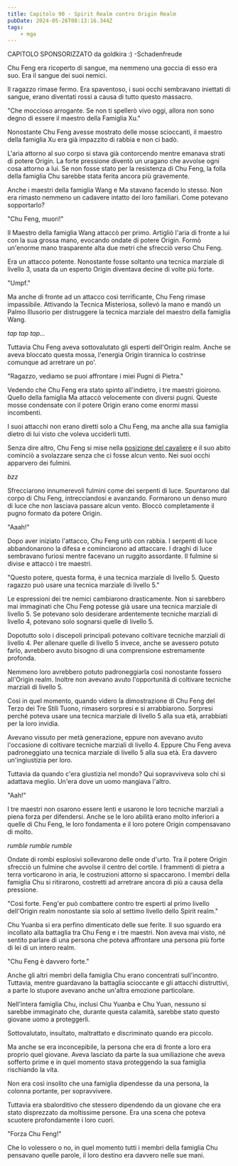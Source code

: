 ```yaml
---
title: Capitolo 90 - Spirit Realm contro Origin Realm
pubDate: 2024-05-26T08:13:16.344Z
tags:
    - mga
---
```



CAPITOLO SPONSORIZZATO da goldkira :)
-Schadenfreude


Chu Feng era ricoperto di sangue, ma nemmeno una goccia di esso era suo. Era il sangue dei suoi nemici.


Il ragazzo rimase fermo. Era spaventoso, i suoi occhi sembravano iniettati di sangue, erano diventati rossi a causa di tutto questo massacro.


"Che moccioso arrogante. Se non ti spellerò vivo oggi, allora non sono degno di essere il maestro della Famiglia Xu."


Nonostante Chu Feng avesse mostrato delle mosse scioccanti, il maestro della famiglia Xu era già impazzito di rabbia e non ci badò.


L'aria attorno al suo corpo si stava già contorcendo mentre emanava strati di potere Origin. La forte pressione diventò un uragano che avvolse ogni cosa attorno a lui. Se non fosse stato per la resistenza di Chu Feng, la folla della famiglia Chu sarebbe stata ferita ancora più gravemente.


Anche i maestri della famiglia Wang e Ma stavano facendo lo stesso. Non era rimasto nemmeno un cadavere intatto dei loro familiari. Come potevano sopportarlo?


"Chu Feng, muori!"


Il Maestro della famiglia Wang attaccò per primo. Artigliò l'aria di fronte a lui con la sua grossa mano, evocando ondate di potere Origin. Formò un'enorme mano trasparente alta due metri che sfrecciò verso Chu Feng.


Era un attacco potente. Nonostante fosse soltanto una tecnica marziale di livello 3, usata da un esperto Origin diventava decine di volte più forte.


"Umpf."


Ma anche di fronte ad un attacco così terrificante, Chu Feng rimase impassibile. Attivando la Tecnica Misteriosa, sollevò la mano e mandò un Palmo Illusorio per distruggere la tecnica marziale del maestro della famiglia Wang.


*tap tap tap...*


Tuttavia Chu Feng aveva sottovalutato gli esperti dell'Origin realm. Anche se aveva bloccato questa mossa, l'energia Origin tirannica lo costrinse comunque ad arretrare un po'.


"Ragazzo, vediamo se puoi affrontare i miei Pugni di Pietra."


Vedendo che Chu Feng era stato spinto all'indietro, i tre maestri gioirono. Quello della famiglia Ma attaccò velocemente con diversi pugni. Queste mosse condensate con il potere Origin erano come enormi massi incombenti.


I suoi attacchi non erano diretti solo a Chu Feng, ma anche alla sua famiglia dietro di lui visto che voleva ucciderli tutti.


Senza dire altro, Chu Feng si mise nella <a href="https://qph.ec.quoracdn.net/main-qimg-dddf94c2d27349f3e6f13dfe17ecc3a6-c" target="_blank">posizione del cavaliere</a> e il suo abito cominciò a svolazzare senza che ci fosse alcun vento. Nei suoi occhi apparvero dei fulmini.


*bzz*


Sfrecciarono innumerevoli fulmini come dei serpenti di luce. Spuntarono dal corpo di Chu Feng, intrecciandosi e avanzando. Formarono un denso muro di luce che non lasciava passare alcun vento. Bloccò completamente il pugno formato da potere Origin.


"Aaah!"


Dopo aver iniziato l'attacco, Chu Feng urlò con rabbia. I serpenti di luce abbandonarono la difesa e cominciarono ad attaccare. I draghi di luce sembravano furiosi mentre facevano un ruggito assordante. Il fulmine si divise e attaccò i tre maestri.


"Questo potere, questa forma, è una tecnica marziale di livello 5. Questo ragazzo può usare una tecnica marziale di livello 5."


Le espressioni dei tre nemici cambiarono drasticamente. Non si sarebbero mai immaginati che Chu Feng potesse già usare una tecnica marziale di livello 5. Se potevano solo desiderare ardentemente tecniche marziali di livello 4, potevano solo sognarsi quelle di livello 5.


Dopotutto solo i discepoli principali potevano coltivare tecniche marziali di livello 4. Per allenare quelle di livello 5 invece, anche se avessero potuto farlo, avrebbero avuto bisogno di una comprensione estremamente profonda.


Nemmeno loro avrebbero potuto padroneggiarla così nonostante fossero all'Origin realm. Inoltre non avevano avuto l'opportunità di coltivare tecniche marziali di livello 5.


Così in quel momento, quando videro la dimostrazione di Chu Feng del Terzo dei Tre Stili Tuono, rimasero sorpresi e si arrabbiarono. Sorpresi perché poteva usare una tecnica marziale di livello 5 alla sua età, arrabbiati per la loro invidia.


Avevano vissuto per metà generazione, eppure non avevano avuto l'occasione di coltivare tecniche marziali di livello 4. Eppure Chu Feng aveva padroneggiato una tecnica marziale di livello 5 alla sua età. Era davvero un'ingiustizia per loro.


Tuttavia da quando c'era giustizia nel mondo? Qui sopravviveva solo chi si adattava meglio. Un'era dove un uomo mangiava l'altro.


"Aah!"


I tre maestri non osarono essere lenti e usarono le loro tecniche marziali a piena forza per difendersi. Anche se le loro abilità erano molto inferiori a quelle di Chu Feng, le loro fondamenta e il loro potere Origin compensavano di molto.


*rumble rumble rumble*


Ondate di rombi esplosivi sollevarono delle onde d'urto. Tra il potere Origin sfrecciò un fulmine che avvolse il centro del cortile. I frammenti di pietra a terra vorticarono in aria, le costruzioni attorno si spaccarono. I membri della famiglia Chu si ritirarono, costretti ad arretrare ancora di più a causa della pressione.


"Così forte. Feng'er può combattere contro tre esperti al primo livello dell'Origin realm nonostante sia solo al settimo livello dello Spirit realm."


Chu Yuanba si era perfino dimenticato delle sue ferite. Il suo sguardo era incollato alla battaglia tra Chu Feng e i tre maestri. Non aveva mai visto, né sentito parlare di una persona che poteva affrontare una persona più forte di lei di un intero realm.


"Chu Feng è davvero forte."


Anche gli altri membri della famiglia Chu erano concentrati sull'incontro. Tuttavia, mentre guardavano la battaglia scioccante e gli attacchi distruttivi, a parte lo stupore avevano anche un'altra emozione particolare.


Nell'intera famiglia Chu, inclusi Chu Yuanba e Chu Yuan, nessuno si sarebbe immaginato che, durante questa calamità, sarebbe stato questo giovane uomo a proteggerli.


Sottovalutato, insultato, maltrattato e discriminato quando era piccolo.


Ma anche se era inconcepibile, la persona che era di fronte a loro era proprio quel giovane. Aveva lasciato da parte la sua umiliazione che aveva sofferto prime e in quel momento stava proteggendo la sua famiglia rischiando la vita.


Non era così insolito che una famiglia dipendesse da una persona, la colonna portante, per sopravvivere.


Tuttavia era sbalorditivo che stessero dipendendo da un giovane che era stato disprezzato da moltissime persone. Era una scena che poteva scuotere profondamente i loro cuori.


"Forza Chu Feng!"


Che lo volessero o no, in quel momento tutti i membri della famiglia Chu pensavano quelle parole, il loro destino era davvero nelle sue mani.





